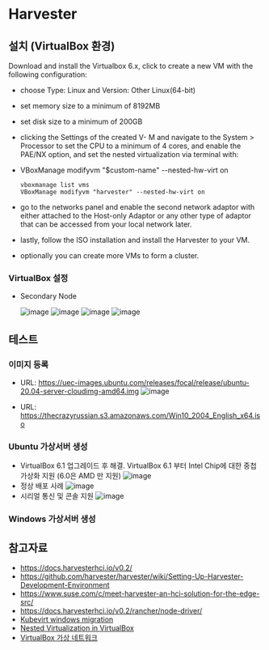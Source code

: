 # Harvester

## 설치 (VirtualBox 환경)
Download and install the Virtualbox 6.x, click to create a new VM with the following configuration:
- choose Type: Linux and Version: Other Linux(64-bit)
- set memory size to a minimum of 8192MB
- set disk size to a minimum of 200GB
- clicking the Settings of the created V- M and navigate to the System > Processor to set the CPU to a minimum of 4 cores, 
  and enable the PAE/NX option, and set the nested virtualization via terminal with:
 - VBoxManage modifyvm "$custom-name" --nested-hw-virt on
   ```
   vboxmanage list vms
   VBoxManage modifyvm "harvester" --nested-hw-virt on
   ```
 - go to the networks panel and enable the second network adaptor with either attached to the Host-only Adaptor or any other type of adaptor 
   that can be accessed from your local network later.
   
- lastly, follow the ISO installation and install the Harvester to your VM.
- optionally you can create more VMs to form a cluster.
### VirtualBox 설정
- Secondary Node

  ![image](https://user-images.githubusercontent.com/11453229/123739450-a573c100-d8e1-11eb-96bb-cb35013d1879.png)
  ![image](https://user-images.githubusercontent.com/11453229/123739478-aefd2900-d8e1-11eb-9224-3e0454bddd44.png)
  ![image](https://user-images.githubusercontent.com/11453229/123739512-b9b7be00-d8e1-11eb-87c0-8010fa6ac52e.png)
  ![image](https://user-images.githubusercontent.com/11453229/123739529-bf150880-d8e1-11eb-8a8a-c22db304ca24.png)


## 테스트 
### 이미지 등록 
- URL: https://uec-images.ubuntu.com/releases/focal/release/ubuntu-20.04-server-cloudimg-amd64.img
![image](https://user-images.githubusercontent.com/11453229/123719741-44d28d00-d8bd-11eb-8220-a2223a856751.png)

- URL: https://thecrazyrussian.s3.amazonaws.com/Win10_2004_English_x64.iso


### Ubuntu 가상서버 생성
- VirtualBox 6.1 업그레이드 후 해결. VirtualBox 6.1 부터 Intel Chip에 대한 중첩 가상화 지원 (6.0은 AMD 만 지원)
![image](https://user-images.githubusercontent.com/11453229/123720464-2077b000-d8bf-11eb-86f5-a112da5ac519.png)
- 정상 배포 사례
![image](https://user-images.githubusercontent.com/11453229/123727788-2aa0ab00-d8cd-11eb-8867-bb4e868bd61b.png)
- 시리얼 통신 및 콘솔 지원
![image](https://user-images.githubusercontent.com/11453229/123728126-c3372b00-d8cd-11eb-8b45-63f12abb7409.png)

### Windows 가상서버 생성

## 참고자료
- https://docs.harvesterhci.io/v0.2/
- https://github.com/harvester/harvester/wiki/Setting-Up-Harvester-Development-Environment
- https://www.suse.com/c/meet-harvester-an-hci-solution-for-the-edge-src/
- https://docs.harvesterhci.io/v0.2/rancher/node-driver/
- [Kubevirt windows migration](https://kubevirt.io/2020/win_workload_in_k8s.html)
- [Nested Virtualization in VirtualBox](https://ostechnix.com/how-to-enable-nested-virtualization-in-virtualbox/)
- [VirtualBox 가상 네트워크](https://technote.kr/213)
